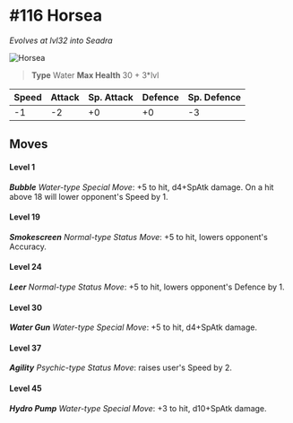 # #116 Horsea
*Evolves at lvl32 into Seadra*

![Horsea](https://img.pokemondb.net/sprites/home/normal/1x/horsea.png)

> **Type** Water
> **Max Health** 30 + 3\*lvl

| Speed | Attack | Sp. Attack | Defence | Sp. Defence |
| ----- | ------ | ---------- | ------- | ----------- |
| -1 | -2 | +0 | +0 | -3 |

## Moves
#### Level 1

***Bubble** Water-type Special Move*: +5 to hit, d4+SpAtk damage. On a hit above 18 will lower opponent's Speed by 1.
#### Level 19

***Smokescreen** Normal-type Status Move*: +5 to hit, lowers opponent's Accuracy.
#### Level 24

***Leer** Normal-type Status Move*: +5 to hit, lowers opponent's Defence by 1.
#### Level 30

***Water Gun** Water-type Special Move*: +5 to hit, d4+SpAtk damage. 
#### Level 37

***Agility** Psychic-type Status Move*: raises user's Speed by 2.
#### Level 45

***Hydro Pump** Water-type Special Move*: +3 to hit, d10+SpAtk damage. 

